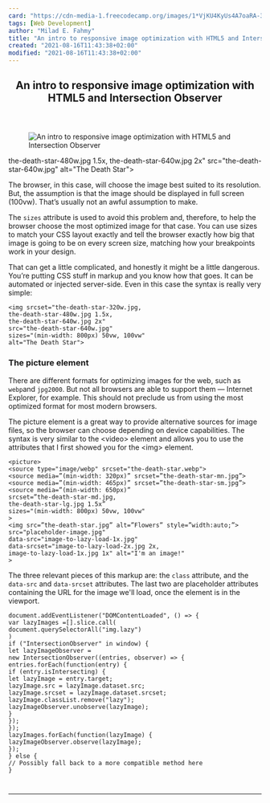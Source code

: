 ```yaml
---
card: "https://cdn-media-1.freecodecamp.org/images/1*VjKU4KyUs4A7oaRA-3j0Dg.jpeg"
tags: [Web Development]
author: "Milad E. Fahmy"
title: "An intro to responsive image optimization with HTML5 and Intersection Observer"
created: "2021-08-16T11:43:38+02:00"
modified: "2021-08-16T11:43:38+02:00"
---
```

<div class="site-wrapper">
<main id="site-main" class="site-main outer">
<div class="inner">
<article class="post-full post tag-web-development tag-html5 tag-technology tag-productivity tag-programming ">
<header class="post-full-header">
<h1 class="post-full-title">An intro to responsive image optimization with HTML5 and Intersection Observer</h1>
</header>
<figure class="post-full-image">
<picture>
<source media="(max-width: 700px)" sizes="1px" srcset="data:image/gif;base64,R0lGODlhAQABAIAAAAAAAP///yH5BAEAAAAALAAAAAABAAEAAAIBRAA7 1w">
<source media="(min-width: 701px)" sizes="(max-width: 800px) 400px,
(max-width: 1170px) 700px,
1400px" srcset="https://cdn-media-1.freecodecamp.org/images/1*VjKU4KyUs4A7oaRA-3j0Dg.jpeg 300w,
https://cdn-media-1.freecodecamp.org/images/1*VjKU4KyUs4A7oaRA-3j0Dg.jpeg 600w,
https://cdn-media-1.freecodecamp.org/images/1*VjKU4KyUs4A7oaRA-3j0Dg.jpeg 1000w,
https://cdn-media-1.freecodecamp.org/images/1*VjKU4KyUs4A7oaRA-3j0Dg.jpeg 2000w">
<img onerror="this.style.display='none'" src="https://cdn-media-1.freecodecamp.org/images/1*VjKU4KyUs4A7oaRA-3j0Dg.jpeg" alt="An intro to responsive image optimization with HTML5 and Intersection Observer">
</picture>
</figure>
<section class="post-full-content">
<div class="post-content medium-migrated-article">
the-death-star-480w.jpg 1.5x,
the-death-star-640w.jpg 2x"
src="the-death-star-640w.jpg"
alt="The Death Star"&gt;</code></pre><p>The browser, in this case, will choose the image best suited to its resolution. But, the assumption is that the image should be displayed in full screen (100vw). That’s usually not an awful assumption to make.</p><p>The <code>sizes</code> attribute is used to avoid this problem and, therefore, to help the browser choose the most optimized image for that case. You can use sizes to match your CSS layout exactly and tell the browser exactly how big that image is going to be on every screen size, matching how your breakpoints work in your design.</p><p>That can get a little complicated, and honestly it might be a little dangerous. You’re putting CSS stuff in markup and you know how that goes. It can be automated or injected server-side. Even in this case the syntax is really very simple:</p><pre><code class="language-html">&lt;img srcset="the-death-star-320w.jpg,
the-death-star-480w.jpg 1.5x,
the-death-star-640w.jpg 2x"
src="the-death-star-640w.jpg"
sizes="(min-width: 800px) 50vw, 100vw"
alt="The Death Star"&gt;</code></pre><h3 id="the-picture-element">The picture element</h3><p>There are different formats for optimizing images for the web, such as <code>webp</code>and <code>jpg2000</code>. But not all browsers are able to support them — Internet Explorer, for example. This should not preclude us from using the most optimized format for most modern browsers.</p><p>The picture element is a great way to provide alternative sources for image files, so the browser can choose depending on device capabilities. The syntax is very similar to the &lt;video&gt; element and allows you to use the attributes that I first showed you for the &lt;img&gt; element.</p><pre><code class="language-html">&lt;picture&gt;
&lt;source type="image/webp" srcset="the-death-star.webp"&gt;
&lt;source media=”(min-width: 320px)” srcset=”the-death-star-mn.jpg”&gt;
&lt;source media=”(min-width: 465px)” srcset=”the-death-star-sm.jpg”&gt;
&lt;source media=”(min-width: 650px)”
srcset=”the-death-star-md.jpg,
the-death-star-lg.jpg 1.5x”
sizes="(min-width: 800px) 50vw, 100vw"
&gt;
&lt;img src=”the-death-star.jpg” alt=”Flowers” style=”width:auto;”&gt;
src="placeholder-image.jpg"
data-src="image-to-lazy-load-1x.jpg"
data-srcset="image-to-lazy-load-2x.jpg 2x,
image-to-lazy-load-1x.jpg 1x" alt="I'm an image!"
&gt;</code></pre><p>The three relevant pieces of this markup are: the <code>class</code> attribute, and the <code>data-src</code> and <code>data-srcset</code> attributes. The last two are placeholder attributes containing the URL for the image we'll load, once the element is in the viewport.</p><pre><code class="language-js">document.addEventListener("DOMContentLoaded", () =&gt; {
var lazyImages =[].slice.call(
document.querySelectorAll("img.lazy")
)
if ("IntersectionObserver" in window) {
let lazyImageObserver =
new IntersectionObserver((entries, observer) =&gt; {
entries.forEach(function(entry) {
if (entry.isIntersecting) {
let lazyImage = entry.target;
lazyImage.src = lazyImage.dataset.src;
lazyImage.srcset = lazyImage.dataset.srcset;
lazyImage.classList.remove("lazy");
lazyImageObserver.unobserve(lazyImage);
}
});
});
lazyImages.forEach(function(lazyImage) {
lazyImageObserver.observe(lazyImage);
});
} else {
// Possibly fall back to a more compatible method here
}
</div>
<hr>
</section>
</article>
</div>
</main>
</div>
<!-- Google Tag Manager (noscript) -->
<!-- End Google Tag Manager (noscript) -->

